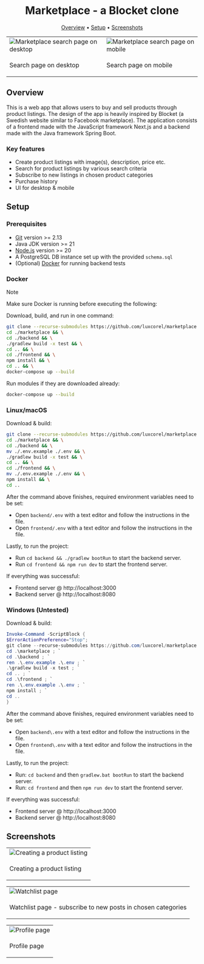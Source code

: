 <h1 align="center">Marketplace - a Blocket clone</h1>

<p align="center">
  <a href="#overview">Overview</a> •
  <a href="#setup">Setup</a> •
  <a href="#screenshots">Screenshots</a>
</p>

<div align="center">
  <table>
    <tr>
      <td>
        <img alt="Marketplace search page on desktop" src="https://github.com/Luxcorel/marketplace/assets/98045373/d0567864-cf00-4a22-abc1-56f18b857400">
      </td>
      <td>
        <img alt="Marketplace search page on mobile" src="https://github.com/Luxcorel/marketplace/assets/98045373/eec34145-5a56-4724-90f5-646fef91c767">
      </td>
    </tr>
    <tr>
      <td>
        <p>Search page on desktop</p>
      </td>
      <td>
        <p>Search page on mobile</p>
      </td>
    </tr>
  </table>
</div>

## Overview
This is a web app that allows users to buy and sell products through product listings. The design of the app is heavily inspired by Blocket (a Swedish website similar to Facebook marketplace). The application consists of a frontend made with the JavaScript framework Next.js and a backend made with the Java framework Spring Boot.

### Key features
* Create product listings with image(s), description, price etc.
* Search for product listings by various search criteria
* Subscribe to new listings in chosen product categories
* Purchase history
* UI for desktop & mobile

## Setup

### Prerequisites

* [Git](https://git-scm.com) version >= 2.13
* Java JDK version >= 21
* [Node.js](https://nodejs.org) version >= 20
* A PostgreSQL DB instance set up with the provided ```schema.sql```
* (Optional) [Docker](https://www.docker.com/) for running backend tests

### Docker

> [!NOTE]  
> Make sure Docker is running before executing the following:

Download, build, and run in one command:
```bash
git clone --recurse-submodules https://github.com/luxcorel/marketplace && \
cd ./marketplace && \
cd ./backend && \
./gradlew build -x test && \
cd .. && \
cd ./frontend && \
npm install && \
cd .. && \
docker-compose up --build
```

Run modules if they are downloaded already:
```bash
docker-compose up --build
```

### Linux/macOS
Download & build:
```bash
git clone --recurse-submodules https://github.com/luxcorel/marketplace && \
cd ./marketplace && \
cd ./backend && \
mv ./.env.example ./.env && \
./gradlew build -x test && \
cd .. && \
cd ./frontend && \
mv ./.env.example ./.env && \
npm install && \
cd ..
```

After the command above finishes, required environment variables need to be set:  
* Open ```backend/.env``` with a text editor and follow the instructions in the file.
* Open ```frontend/.env``` with a text editor and follow the instructions in the file. 

Lastly, to run the project:
* Run ```cd backend && ./gradlew bootRun``` to start the backend server.
* Run ```cd frontend && npm run dev``` to start the frontend server.

If everything was successful:
* Frontend server @ http://localhost:3000
* Backend server @ http://localhost:8080

### Windows (Untested)
Download & build:
```powershell
Invoke-Command -ScriptBlock {
$ErrorActionPreference="Stop";
git clone --recurse-submodules https://github.com/luxcorel/marketplace ; `
cd .\marketplace ; `
cd .\backend ; `
ren .\.env.example .\.env ; `
.\gradlew build -x test ; `
cd .. ; `
cd .\frontend ; `
ren .\.env.example .\.env ; `
npm install ; `
cd ..
}
```

After the command above finishes, required environment variables need to be set:
* Open ```backend\.env``` with a text editor and follow the instructions in the file.
* Open ```frontend\.env``` with a text editor and follow the instructions in the file. 

Lastly, to run the project: 
* Run: ```cd backend``` and then  ```gradlew.bat bootRun``` to start the backend server.
* Run: ```cd frontend``` and then ```npm run dev``` to start the frontend server.

If everything was successful:
* Frontend server @ http://localhost:3000
* Backend server @ http://localhost:8080

## Screenshots

<div>
<div align="center">
  <table>
    <tr>
      <td>
        <img alt="Creating a product listing" src="https://github.com/Luxcorel/marketplace/assets/98045373/01f93c78-0740-4333-b665-83dbdd010bba">
      </td>
    </tr>
    <tr>
      <td>
        <p>Creating a product listing</p>
      </td>
    </tr>
  </table>
</div>

<div align="center">
  <table>
    <tr>
      <td>
        <img alt="Watchlist page" src="https://github.com/Luxcorel/marketplace/assets/98045373/7292f95d-087c-4461-a76a-34ebb58b3c36">
      </td>
    </tr>
    <tr>
      <td>
        <p>Watchlist page - subscribe to new posts in chosen categories</p>
      </td>
    </tr>
  </table>
</div>

<div align="center">
  <table>
    <tr>
      <td>
        <img alt="Profile page" src="https://github.com/Luxcorel/marketplace/assets/98045373/2ee0e98f-cdf1-4c88-9bd2-4583bd7b21b4">
      </td>
    </tr>
    <tr>
      <td>
        <p>Profile page</p>
      </td>
    </tr>
  </table>
</div>
